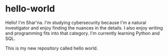 # hello-world
Hello! I'm Shar'na. I'm studying cybersecurity because I'm a natural investigator and enjoy finding the nuances in the details. 
I also enjoy writing and programming fits into that category. 
I'm currently learning Python and SQL.

This is my new repository called hello world.

